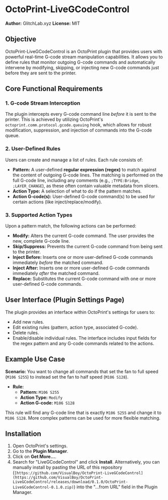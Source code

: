 # OctoPrint-LiveGCodeControl

**Author:** GlitchLab.xyz
**License:** MIT

## Objective
OctoPrint-LiveGCodeControl is an OctoPrint plugin that provides users with powerful real-time G-code stream manipulation capabilities. It allows you to define rules that monitor outgoing G-code commands and automatically intervene by modifying, skipping, or injecting new G-code commands just before they are sent to the printer.

## Core Functional Requirements

### 1. G-code Stream Interception
The plugin intercepts every G-code command line *before* it is sent to the printer. This is achieved by utilizing OctoPrint's `octoprint.comm.protocol.gcode.queuing` hook, which allows for robust modification, suppression, and injection of commands into the G-code queue.

### 2. User-Defined Rules
Users can create and manage a list of rules. Each rule consists of:
*   **Pattern:** A user-defined **regular expression (regex)** to match against the content of outgoing G-code lines. The matching is performed on the full G-code line, including any comments (e.g., `;TYPE:Bridge`, `;LAYER_CHANGE`), as these often contain valuable metadata from slicers.
*   **Action Type:** A selection of what to do if the pattern matches.
*   **Action G-code(s):** User-defined G-code command(s) to be used for certain actions (like inject/replace/modify).

### 3. Supported Action Types
Upon a pattern match, the following actions can be performed:
*   **Modify:** Alters the current G-code command. The user provides the new, complete G-code line.
*   **Skip/Suppress:** Prevents the current G-code command from being sent to the printer.
*   **Inject Before:** Inserts one or more user-defined G-code commands immediately *before* the matched command.
*   **Inject After:** Inserts one or more user-defined G-code commands immediately *after* the matched command.
*   **Replace:** Substitutes the current G-code command with one or more user-defined G-code commands.

## User Interface (Plugin Settings Page)
The plugin provides an interface within OctoPrint's settings for users to:
*   Add new rules.
*   Edit existing rules (pattern, action type, associated G-code).
*   Delete rules.
*   Enable/disable individual rules.
The interface includes input fields for the regex pattern and any G-code commands related to the actions.

## Example Use Case
**Scenario:** You want to change all commands that set the fan to full speed (`M106 S255`) to instead set the fan to half speed (`M106 S128`).
*   **Rule:**
    *   **Pattern:** `M106 S255`
    *   **Action Type:** `Modify`
    *   **Action G-code:** `M106 S128`

This rule will find any G-code line that is exactly `M106 S255` and change it to `M106 S128`. More complex patterns can be used for more flexible matching.

## Installation
1.  Open OctoPrint's settings.
2.  Go to the **Plugin Manager**.
3.  Click on **Get More...**.
4.  Search for "LiveGCodeControl" and click **Install**.
Alternatively, you can manually install by pasting the URL of this repository (`[https://github.com/VisualBoy/OctoPrint-LiveGCodeControl](https://github.com/VisualBoy/OctoPrint-LiveGCodeControl/releases/download/0.1.0/OctoPrint-LiveGCodeControl-0.1.0.zip)`) into the "...from URL" field in the Plugin Manager.

